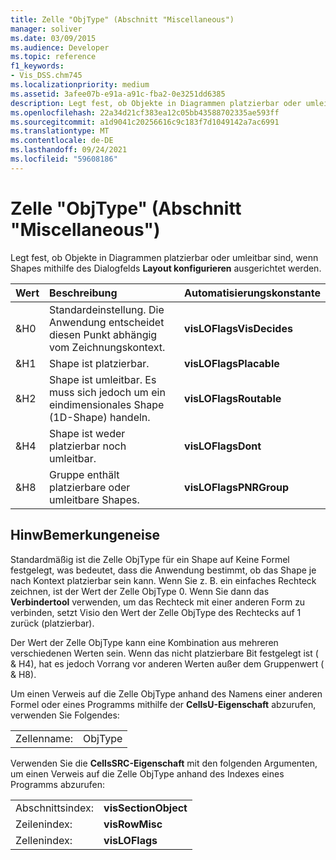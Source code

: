 ```yaml
---
title: Zelle "ObjType" (Abschnitt "Miscellaneous")
manager: soliver
ms.date: 03/09/2015
ms.audience: Developer
ms.topic: reference
f1_keywords:
- Vis_DSS.chm745
ms.localizationpriority: medium
ms.assetid: 3afee07b-e91a-a91c-fba2-0e3251dd6385
description: Legt fest, ob Objekte in Diagrammen platzierbar oder umleitbar sind, wenn Shapes mithilfe des Dialogfelds Layout konfigurieren ausgerichtet werden.
ms.openlocfilehash: 22a34d21cf383ea12c05bb43588702335ae593ff
ms.sourcegitcommit: a1d9041c20256616c9c183f7d1049142a7ac6991
ms.translationtype: MT
ms.contentlocale: de-DE
ms.lasthandoff: 09/24/2021
ms.locfileid: "59608186"
---
```

# <a name="objtype-cell-miscellaneous-section"></a>Zelle "ObjType" (Abschnitt "Miscellaneous")

Legt fest, ob Objekte in Diagrammen platzierbar oder umleitbar sind, wenn Shapes mithilfe des Dialogfelds **Layout konfigurieren** ausgerichtet werden. 
  
|**Wert**|**Beschreibung**|**Automatisierungskonstante**|
|:-----|:-----|:-----|
|&amp;H0  <br/> |Standardeinstellung. Die Anwendung entscheidet diesen Punkt abhängig vom Zeichnungskontext.  <br/> |**visLOFlagsVisDecides** <br/> |
|&amp;H1  <br/> |Shape ist platzierbar.  <br/> |**visLOFlagsPlacable** <br/> |
|&amp;H2  <br/> |Shape ist umleitbar. Es muss sich jedoch um ein eindimensionales Shape (1D-Shape) handeln.  <br/> |**visLOFlagsRoutable** <br/> |
|&amp;H4  <br/> |Shape ist weder platzierbar noch umleitbar.  <br/> |**visLOFlagsDont** <br/> |
|&amp;H8  <br/> |Gruppe enthält platzierbare oder umleitbare Shapes.  <br/> |**visLOFlagsPNRGroup** <br/> |
   
## <a name="remarks"></a>HinwBemerkungeneise

Standardmäßig ist die Zelle ObjType für ein Shape auf Keine Formel festgelegt, was bedeutet, dass die Anwendung bestimmt, ob das Shape je nach Kontext platzierbar sein kann. Wenn Sie z. B. ein einfaches Rechteck zeichnen, ist der Wert der Zelle ObjType 0. Wenn Sie dann das **Verbindertool** verwenden, um das Rechteck mit einer anderen Form zu verbinden, setzt Visio den Wert der Zelle ObjType des Rechtecks auf 1 zurück (platzierbar). 
  
Der Wert der Zelle ObjType kann eine Kombination aus mehreren verschiedenen Werten sein. Wenn das nicht platzierbare Bit festgelegt ist ( &amp; H4), hat es jedoch Vorrang vor anderen Werten außer dem Gruppenwert ( &amp; H8).
  
Um einen Verweis auf die Zelle ObjType anhand des Namens einer anderen Formel oder eines Programms mithilfe der **CellsU-Eigenschaft** abzurufen, verwenden Sie Folgendes: 
  
|||
|:-----|:-----|
|Zellenname:  <br/> |ObjType  <br/> |
   
Verwenden Sie die **CellsSRC-Eigenschaft** mit den folgenden Argumenten, um einen Verweis auf die Zelle ObjType anhand des Indexes eines Programms abzurufen: 
  
|||
|:-----|:-----|
|Abschnittsindex:  <br/> |**visSectionObject** <br/> |
|Zeilenindex:  <br/> |**visRowMisc** <br/> |
|Zellenindex:  <br/> |**visLOFlags** <br/> |
   

